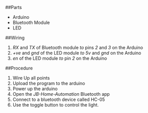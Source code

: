 ##Parts

- Arduino
- Bluetooth Module
- LED

##Wiring

1. *RX* and *TX* of Bluetooth module _to_ pins *2* and *3* on the Arduino
2. *+ve* and *gnd* of the LED module _to_ *5v* and *gnd* on the Arduino
3. *en* of the LED module _to_ pin *2* on the Arduino

##Procedure

1. Wire Up all points
2. Upload the program to the arduino
3. Power up the arduino
4. Open the _JB-Home-Automation_ Bluetooth app
5. Connect to a bluetooth device called HC-05
6. Use the toggle button to control the light.